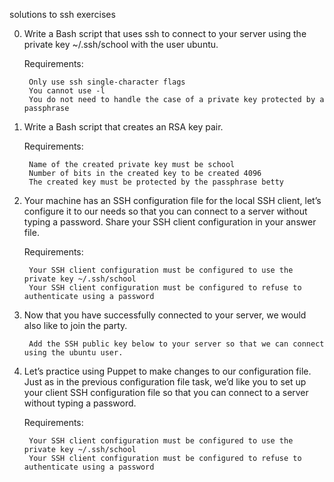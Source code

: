 solutions to ssh exercises

0. Write a Bash script that uses ssh to connect to your server using the private key ~/.ssh/school with the user ubuntu.

    Requirements:

        Only use ssh single-character flags
        You cannot use -l
        You do not need to handle the case of a private key protected by a passphrase

1. Write a Bash script that creates an RSA key pair.

    Requirements:

        Name of the created private key must be school
        Number of bits in the created key to be created 4096
        The created key must be protected by the passphrase betty

2. Your machine has an SSH configuration file for the local SSH client, let’s configure it to our needs so that you can connect to a server without typing a password. Share your SSH client configuration in your answer file.

    Requirements:

        Your SSH client configuration must be configured to use the private key ~/.ssh/school
        Your SSH client configuration must be configured to refuse to authenticate using a password

3. Now that you have successfully connected to your server, we would also like to join the party.

        Add the SSH public key below to your server so that we can connect using the ubuntu user.

4. Let’s practice using Puppet to make changes to our configuration file. Just as in the previous configuration file task, we’d like you to set up your client SSH configuration file so that you can connect to a server without typing a password.

    Requirements:

        Your SSH client configuration must be configured to use the private key ~/.ssh/school
        Your SSH client configuration must be configured to refuse to authenticate using a password
